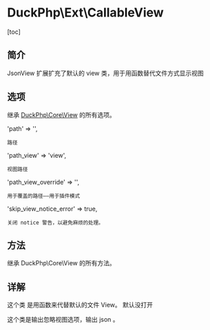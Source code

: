 # DuckPhp\Ext\CallableView
[toc]

## 简介
JsonView 扩展扩充了默认的 view 类，用于用函数替代文件方式显示视图
## 选项

    
继承 [DuckPhp\Core\View](Core-View.md) 的所有选项。


'path' => '',

    路径
'path_view' => 'view',

    视图路径
'path_view_override' => '',

    用于覆盖的路径——用于插件模式
'skip_view_notice_error' => true,

    关闭 notice 警告，以避免麻烦的处理。
## 方法

继承 DuckPhp\Core\View 的所有方法。


## 详解

这个类 是用函数来代替默认的文件 View。 默认没打开

这个类是输出忽略视图选项，输出 json 。